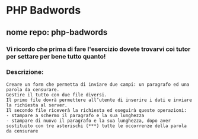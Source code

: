 # PHP Badwords
## nome repo: php-badwords
### Vi ricordo che prima di fare l'esercizio dovete trovarvi coi tutor per settare per bene tutto quanto!
### Descrizione:
    Creare un form che permetta di inviare due campi: un paragrafo ed una parola da censurare.
    Gestire il tutto con due file diversi.
    Il primo file dovrà permettere all’utente di inserire i dati e inviare la richiesta al server.
    Il secondo file riceverà la richiesta ed eseguirà queste operazioni:
    - stampare a schermo il paragrafo e la sua lunghezza
    - stampare di nuovo il paragrafo e la sua lunghezza, dopo aver sostituito con tre asterischi (***) tutte le occorrenze della parola da censurare